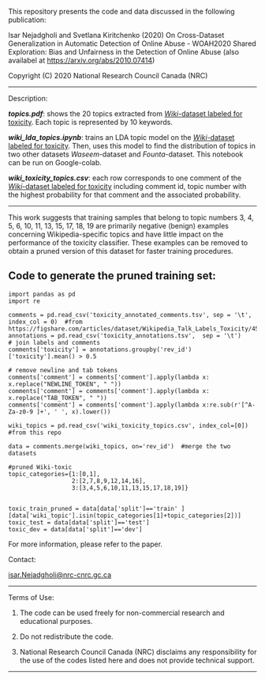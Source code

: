 This repository presents the code and data discussed in the following publication:
 
Isar Nejadgholi and Svetlana Kiritchenko (2020) On Cross-Dataset Generalization in Automatic Detection of Online Abuse - WOAH2020 Shared Exploration: Bias and Unfairness in the Detection of Online Abuse (also availabel at https://arxiv.org/abs/2010.07414)


Copyright (C) 2020 National Research Council Canada (NRC)

*****************************************************
Description: 

__*topics.pdf*__: shows the 20 topics extracted from [*Wiki*-dataset labeled for toxicity](https://figshare.com/articles/dataset/Wikipedia_Talk_Labels_Toxicity/4563973). Each topic is represented by 10 keywords.  


__*wiki_lda_topics.ipynb*__: trains an LDA topic model on the [*Wiki*-dataset labeled for toxicity](https://figshare.com/articles/dataset/Wikipedia_Talk_Labels_Toxicity/4563973). Then, uses this model to find the distribution of topics in two other datasets *Waseem*-dataset and *Founta*-dataset. This notebook can be run on Google-colab. 

__*wiki_toxicity_topics.csv*__: each row corresponds to one comment of the [*Wiki*-dataset labeled for toxicity](https://figshare.com/articles/dataset/Wikipedia_Talk_Labels_Toxicity/4563973) including comment id, topic number with the highest probability for that comment and the associated probability. 

*****************************************************
This work suggests that training samples that belong to topic numbers 3, 4, 5, 6, 10, 11, 13, 15, 17, 18, 19 are primarily negative (benign) examples concerning Wikipedia-specific topics and have little impact on the performance of the toxicity classifier. These examples can be removed to obtain a pruned version of this dataset for faster training procedures. 

##  Code to generate the pruned training set:

```
import pandas as pd
import re

comments = pd.read_csv('toxicity_annotated_comments.tsv', sep = '\t', index_col = 0)  #from https://figshare.com/articles/dataset/Wikipedia_Talk_Labels_Toxicity/4563973
annotations = pd.read_csv('toxicity_annotations.tsv',  sep = '\t')
# join labels and comments
comments['toxicity'] = annotations.groupby('rev_id')['toxicity'].mean() > 0.5

# remove newline and tab tokens
comments['comment'] = comments['comment'].apply(lambda x: x.replace("NEWLINE_TOKEN", " "))
comments['comment'] = comments['comment'].apply(lambda x: x.replace("TAB_TOKEN", " "))
comments['comment'] = comments['comment'].apply(lambda x:re.sub(r'[^A-Za-z0-9 ]+', ' ', x).lower())

wiki_topics = pd.read_csv('wiki_toxicity_topics.csv', index_col=[0]) #from this repo

data = comments.merge(wiki_topics, on='rev_id')  #merge the two datasets

#pruned Wiki-toxic 
topic_categories={1:[0,1],
                  2:[2,7,8,9,12,14,16],
                  3:[3,4,5,6,10,11,13,15,17,18,19]}


toxic_train_pruned = data[data['split']=='train' ][data['wiki_topic'].isin(topic_categories[1]+topic_categories[2])]
toxic_test = data[data['split']=='test']
toxic_dev = data[data['split']=='dev']
```

For more information, please refer to the paper. 

Contact: 

isar.Nejadgholi@nrc-cnrc.gc.ca 

*****************************************************
Terms of Use: 

1. The code can be used freely for non-commercial research and educational purposes.

2. Do not redistribute the code. 

3. National Research Council Canada (NRC) disclaims any responsibility for the use of the codes listed here and does not provide technical support. 

***************************************
